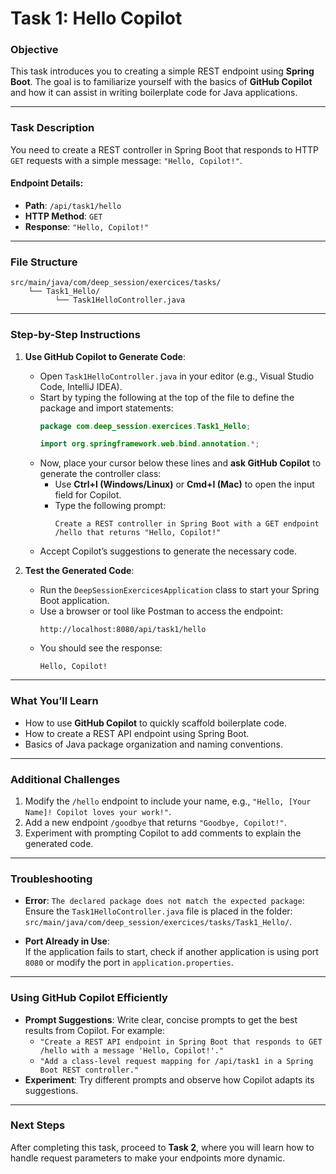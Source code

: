 # Task 1: Hello Copilot

### Objective
This task introduces you to creating a simple REST endpoint using **Spring Boot**. The goal is to familiarize yourself with the basics of **GitHub Copilot** and how it can assist in writing boilerplate code for Java applications.

---

### Task Description
You need to create a REST controller in Spring Boot that responds to HTTP `GET` requests with a simple message: `"Hello, Copilot!"`.

#### Endpoint Details:
- **Path**: `/api/task1/hello`
- **HTTP Method**: `GET`
- **Response**: `"Hello, Copilot!"`

---

### File Structure
```plaintext
src/main/java/com/deep_session/exercices/tasks/
    └── Task1_Hello/
          └── Task1HelloController.java
```

---

### Step-by-Step Instructions

1. **Use GitHub Copilot to Generate Code**:
   - Open `Task1HelloController.java` in your editor (e.g., Visual Studio Code, IntelliJ IDEA).
   - Start by typing the following at the top of the file to define the package and import statements:
     ```java
     package com.deep_session.exercices.Task1_Hello;

     import org.springframework.web.bind.annotation.*;
     ```
   - Now, place your cursor below these lines and **ask GitHub Copilot** to generate the controller class:
     - Use **Ctrl+I (Windows/Linux)** or **Cmd+I (Mac)** to open the input field for Copilot.
     - Type the following prompt:
       ```
       Create a REST controller in Spring Boot with a GET endpoint /hello that returns "Hello, Copilot!"
       ```
   - Accept Copilot’s suggestions to generate the necessary code. 

2. **Test the Generated Code**:
   - Run the `DeepSessionExercicesApplication` class to start your Spring Boot application.
   - Use a browser or tool like Postman to access the endpoint:
     ```
     http://localhost:8080/api/task1/hello
     ```
   - You should see the response:  
     ```
     Hello, Copilot!
     ```

---

### What You’ll Learn
- How to use **GitHub Copilot** to quickly scaffold boilerplate code.
- How to create a REST API endpoint using Spring Boot.
- Basics of Java package organization and naming conventions.

---

### Additional Challenges
1. Modify the `/hello` endpoint to include your name, e.g., `"Hello, [Your Name]! Copilot loves your work!"`.
2. Add a new endpoint `/goodbye` that returns `"Goodbye, Copilot!"`.
3. Experiment with prompting Copilot to add comments to explain the generated code.

---

### Troubleshooting
- **Error**: `The declared package does not match the expected package`:  
  Ensure the `Task1HelloController.java` file is placed in the folder:  
  `src/main/java/com/deep_session/exercices/tasks/Task1_Hello/`.

- **Port Already in Use**:  
  If the application fails to start, check if another application is using port `8080` or modify the port in `application.properties`.

---

### Using GitHub Copilot Efficiently
- **Prompt Suggestions**: Write clear, concise prompts to get the best results from Copilot. For example:
  - `"Create a REST API endpoint in Spring Boot that responds to GET /hello with a message 'Hello, Copilot!'."`
  - `"Add a class-level request mapping for /api/task1 in a Spring Boot REST controller."`
- **Experiment**: Try different prompts and observe how Copilot adapts its suggestions.

---

### Next Steps
After completing this task, proceed to **Task 2**, where you will learn how to handle request parameters to make your endpoints more dynamic.